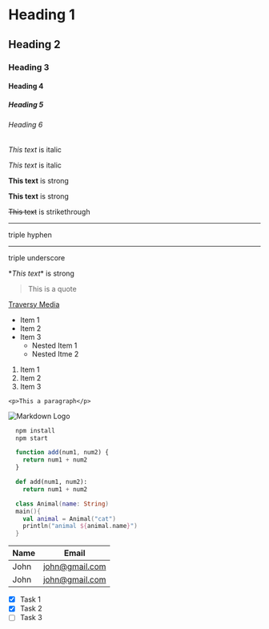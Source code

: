 <!-- Headings -->
# Heading 1
## Heading 2
### Heading 3
#### Heading 4
##### Heading 5
###### Heading 6

<!-- Italics -->
*This text* is italic

_This text_ is italic

<!-- Strong -->
**This text** is strong

__This text__ is strong

<!-- Strikethrough -->
~~This text~~ is strikethrough

<!-- Horizontal Rule -->
--- 
triple hyphen

___ 
triple underscore

<!-- Escape character: Backslash -->
\**This text*\* is strong

<!-- Blockquote -->
> This is a quote

<!-- Links -->
[Traversy Media](http://www.traversymedia.com "Traversy Media")

<!-- UL -->
* Item 1
* Item 2
* Item 3
  * Nested Item 1
  * Nested Itme 2

<!-- OL -->
1. Item 1
1. Item 2
1. Item 3

<!-- Inline Code Block -->
`<p>This a paragraph</p>`

<!-- Images -->
![Markdown Logo](https://markdown-here.com/img/icon256.png)

<!-- Github Markdown -->

<!-- Code Blocks -->
```bash
  npm install
  npm start
```

```javascript
  function add(num1, num2) {
    return num1 + num2
  }
```


```python
  def add(num1, num2):
    return num1 + num2
```

```kotlin
  class Animal(name: String)
  main(){
    val animal = Animal("cat")
    println("animal ${animal.name}")
  }
```

<!-- Tables -->
| Name | Email |
| ---  | --- |
| John | john@gmail.com |
| John | john@gmail.com |


<!-- Task Lists -->
- [x] Task 1
- [x] Task 2
- [ ] Task 3